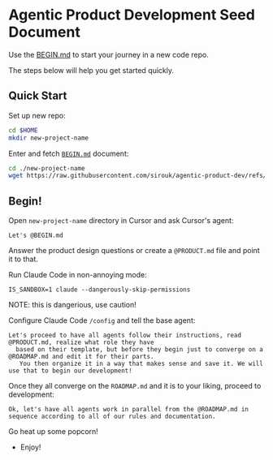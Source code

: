 # Agentic Product Development Seed Document

Use the [BEGIN.md](/BEGIN.md) to start your journey in a new code repo.

The steps below will help you get started quickly.


## Quick Start

Set up new repo:
```bash
cd $HOME
mkdir new-project-name
```

Enter and fetch [`BEGIN.md`](/BEGIN.md) document:
```bash
cd ./new-project-name
wget https://raw.githubusercontent.com/sirouk/agentic-product-dev/refs/heads/main/BEGIN.md -O BEGIN.md
```

## Begin!

Open `new-project-name` directory in Cursor and ask Cursor's agent:
```
Let's @BEGIN.md
```
Answer the product design questions or create a `@PRODUCT.md` file and point it to that.

Run Claude Code in non-annoying mode:
```
IS_SANDBOX=1 claude --dangerously-skip-permissions
```
NOTE: this is dangerious, use caution!

Configure Claude Code `/config` and tell the base agent:
```
Let's proceed to have all agents follow their instructions, read @PRODUCT.md, realize what role they have
  based on their template, but before they begin just to converge on a @ROADMAP.md and edit it for their parts.
   You then organize it in a way that makes sense and save it. We will use that to begin our development!
```

Once they all converge on the `ROADMAP.md` and it is to your liking, proceed to development:
```
Ok, let's have all agents work in parallel from the @ROADMAP.md in sequence according to all of our rules and documentation.
```

Go heat up some popcorn!
- Enjoy!
